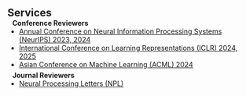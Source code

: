 <!-- <br> -->

<h2 style="margin:26px 0 0 0;">Services</h2>

<h4 style="margin:0 10px 0;">Conference Reviewers</h4>

<ul style="margin:0 0 5px;">
  <li><a href="https://neurips.cc/"><autocolor>Annual Conference on Neural Information Processing Systems (NeurIPS) 2023, 2024</autocolor></a></li>
  <li><a href="https://iclr.cc/"><autocolor>International Conference on Learning Representations (ICLR) 2024, 2025</autocolor></a></li>
  <li><a href="https://www.acml-conf.org/2024/"><autocolor>Asian Conference on Machine Learning (ACML) 2024</autocolor></a></li>
</ul>

<h4 style="margin:0 10px 0;">Journal Reviewers</h4>

<ul style="margin:0 0 20px;">
  <li><a href="https://link.springer.com/journal/11063"><autocolor>Neural Processing Letters (NPL)</autocolor></a></li>
</ul>